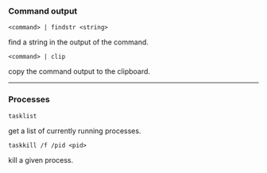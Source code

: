 ### Command output
```
<command> | findstr <string>
```
find a string in the output of the command.
```
<command> | clip
```
copy the command output to the clipboard.
___
### Processes
```
tasklist
```
get a list of currently running processes.
```
taskkill /f /pid <pid>
```
kill a given process.